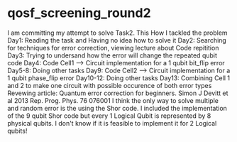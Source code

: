 # qosf_screening_round2
I am committing my attempt to solve Task2.
This How I tackled the problem
Day1: Reading the task and Having no idea how to solve it
Day2: Searching for techniques for error correction, viewing lecture about Code repitition
Day3: Trying to undersand how the error will change the repeated qubit code
Day4: Code Cell1 --> Circuit implementation for a 1 qubit bit_flip error
Day5-8: Doing other tasks
Day9: Code Cell2 --> Circuit implementation for a 1 qubit phase_flip error
Day10-12: Doing other tasks
Day13: Combining Cell 1 and 2 to make one circuit with possible occurence of both error types 
Revewing article: Quantum error correction for beginners. Simon J Devitt et al 2013 Rep. Prog. Phys. 76 076001
I think the only way to solve multiple and random error is the using the Shor code.
I included the implementation of the 9 qubit Shor code but every 1 Logical Qubit is represented by 8 physical qubits.
I don't know if it is feasible to implement it for 2 Logical qubits!
